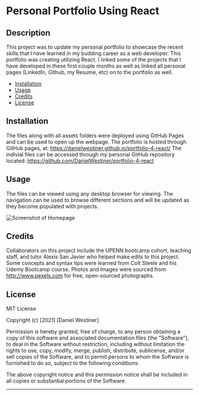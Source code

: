 # Personal Portfolio Using React

## Description

This project was to update my personal portfolio to showcase the recent skills that I have learned in my budding career as a web developer. This portfolio was creating utilizing React.  I linked some of the projects that I have developed in these first couple months as well as linked all personal pages (LinkedIn, Github, my Resume, etc) on to the portfolio as well.

- [Installation](#installation)
- [Usage](#usage)
- [Credits](#credits)
- [License](#license)

## Installation

The files along with all assets folders were deployed using GitHub Pages and can be used to open up the webpage. The portfolio is hosted through GitHub pages, at: https://danielwestiner.github.io/portfolio-4-react/ The indivial files can be accessed through my personal GitHub repository located: https://github.com/DanielWestiner/portfolio-4-react

## Usage

The files can be viewed using any desktop browser for viewing.
The navigation can be used to browse different sections and will be updated as they become populated with projects.

![Screenshot of Homepage](src/images/screenshot-portfolio-react.png)

## Credits

Collaborators on this project include the UPENN bootcamp cohort, teaching staff, and tutor Alexis San Javier who helped make edits to this project. Some concepts and syntax tips were learned from Colt Steele and his Udemy Bootcamp course.
Photos and Images were sourced from http://www.pexels.com for free, open-sourced photographs.

## License

MIT License

Copyright (c) [2021] [Daniel Westiner]

Permission is hereby granted, free of charge, to any person obtaining a copy
of this software and associated documentation files (the "Software"), to deal
in the Software without restriction, including without limitation the rights
to use, copy, modify, merge, publish, distribute, sublicense, and/or sell
copies of the Software, and to permit persons to whom the Software is
furnished to do so, subject to the following conditions:

The above copyright notice and this permission notice shall be included in all
copies or substantial portions of the Software.

---
